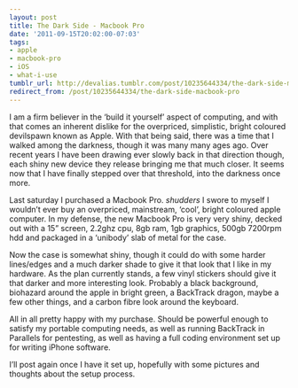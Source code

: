 ```yaml
---
layout: post
title: The Dark Side - Macbook Pro
date: '2011-09-15T20:02:00-07:03'
tags:
- apple
- macbook-pro
- iOS
- what-i-use
tumblr_url: http://devalias.tumblr.com/post/10235644334/the-dark-side-macbook-pro
redirect_from: /post/10235644334/the-dark-side-macbook-pro
---
```

I am a firm believer in the ‘build it yourself’ aspect of computing, and with that comes an inherent dislike for the overpriced, simplistic, bright coloured devilspawn known as Apple. With that being said, there was a time that I walked among the darkness, though it was many many ages ago. Over recent years I have been drawing ever slowly back in that direction though, each shiny new device they release bringing me that much closer. It seems now that I have finally stepped over that threshold, into the darkness once more.

Last saturday I purchased a Macbook Pro. *shudders* I swore to myself I wouldn’t ever buy an overpriced, mainstream, ‘cool’, bright coloured apple computer. In my defense, the new Macbook Pro is very very shiny, decked out with a 15” screen, 2.2ghz cpu, 8gb ram, 1gb graphics, 500gb 7200rpm hdd and packaged in a ‘unibody’ slab of metal for the case.

Now the case is somewhat shiny, though it could do with some harder lines/edges and a much darker shade to give it that look that I like in my hardware. As the plan currently stands, a few vinyl stickers should give it that darker and more interesting look. Probably a black background, biohazard around the apple in bright green, a BackTrack dragon, maybe a few other things, and a carbon fibre look around the keyboard.

All in all pretty happy with my purchase. Should be powerful enough to satisfy my portable computing needs, as well as running BackTrack in Parallels for pentesting, as well as having a full coding environment set up for writing iPhone software.

I’ll post again once I have it set up, hopefully with some pictures and thoughts about the setup process.
